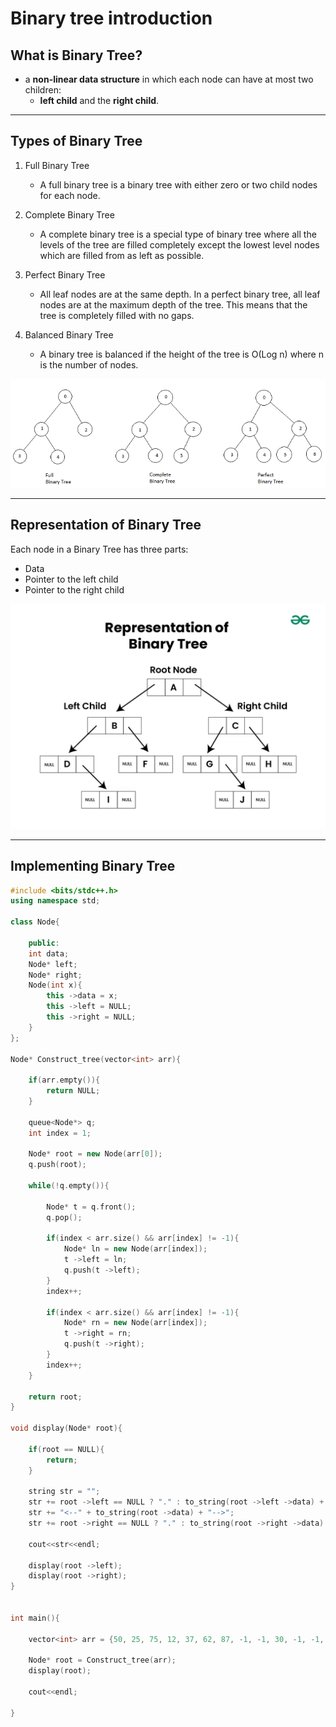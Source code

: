# Binary tree introduction

## What is Binary Tree?

- a **non-linear data structure** in which each node can have at most two children: 
    - **left child** and the **right child**.

---

## Types of Binary Tree

1. Full Binary Tree

    * A full binary tree is a binary tree with either zero or two child nodes for each node.

2. Complete Binary Tree
    
    * A complete binary tree is a special type of binary tree where all the levels of the tree are filled completely except the lowest level nodes which are filled from as left as possible.

3. Perfect Binary Tree

    * All leaf nodes are at the same depth. In a perfect binary tree, all leaf nodes are at the maximum depth of the tree. This means that the tree is completely filled with no gaps.

4. Balanced Binary Tree

    * A binary tree is balanced if the height of the tree is O(Log n) where n is the number of nodes.

![binary tree](../../../images/dsa/tree/full_complete_perfect.png)

---

## Representation of Binary Tree

Each node in a Binary Tree has three parts:

* Data
* Pointer to the left child
* Pointer to the right child

![representation](../../../images/dsa/tree/Representation-of-Binary-Tree.webp) 

---

## Implementing Binary Tree

```cpp
#include <bits/stdc++.h>
using namespace std;

class Node{

    public:
    int data;
    Node* left;
    Node* right;
    Node(int x){
        this ->data = x;
        this ->left = NULL;
        this ->right = NULL;
    }
};

Node* Construct_tree(vector<int> arr){

    if(arr.empty()){
        return NULL;
    }

    queue<Node*> q;
    int index = 1;

    Node* root = new Node(arr[0]);
    q.push(root);

    while(!q.empty()){

        Node* t = q.front();
        q.pop();

        if(index < arr.size() && arr[index] != -1){
            Node* ln = new Node(arr[index]);
            t ->left = ln;
            q.push(t ->left);
        }
        index++;

        if(index < arr.size() && arr[index] != -1){
            Node* rn = new Node(arr[index]);
            t ->right = rn;
            q.push(t ->right);
        }
        index++;
    }

    return root;
}

void display(Node* root){

    if(root == NULL){
        return;
    }

    string str = "";
    str += root ->left == NULL ? "." : to_string(root ->left ->data) + "";
    str += "<--" + to_string(root ->data) + "-->";
    str += root ->right == NULL ? "." : to_string(root ->right ->data) + "";

    cout<<str<<endl;

    display(root ->left);
    display(root ->right);
}


int main(){

    vector<int> arr = {50, 25, 75, 12, 37, 62, 87, -1, -1, 30, -1, -1, 70, -1, -1};

    Node* root = Construct_tree(arr);
    display(root);

    cout<<endl;

}
```


